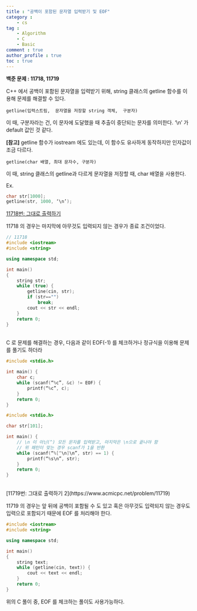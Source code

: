 ```yaml
---
title : "공백이 포함된 문자열 입력받기 및 EOF"
category :
    - cs
tag :
    - Algorithm
    - C
    - Basic
comment : true
author_profile : true
toc : true
---
```


**백준 문제 : 11718, 11719**

C++ 에서 공백이 포함된 문자열을 입력받기 위해, string 클래스의 getline 함수를 이용해 문제를 해결할 수 있다.

`getline(입력스트림,  문자열을 저장할 string 객체,  구분자)`

이 때, 구분자라는 건, 이 문자에 도달했을 때 추출이 중단되는 문자를 의미한다.
‘\n’ 가 default 값인 것 같다.

**[참고]**
getline  함수가 iostream 에도 있는데, 이 함수도 유사하게 동작하지만 인자값이 조금 다르다.

`getline(char 배열, 최대 문자수, 구분자)`

이 때, string 클래스의 getline과 다르게 문자열을 저장할 때, char 배열을 사용한다.

Ex.
```c
char str[1000];
getline(str, 1000, ‘\n’);
```

[11718번: 그대로 출력하기](https://www.acmicpc.net/problem/11718)

11718 의 경우는 마지막에 아무것도 입력되지 않는 경우가 종료 조건이었다.

```c++
// 11718
#include <iostream>
#include <string>

using namespace std;

int main()
{
    string str;
    while (true) {
        getline(cin, str);
        if (str=="")
            break;
        cout << str << endl;
    }
    return 0;
}
```

<br/>
C 로 문제를 해결하는 경우, 다음과 같이 EOF(-1) 를 체크하거나 정규식을 이용해 문제를 풀기도 하더라

```c
#include <stdio.h>

int main() {
    char c;
    while (scanf(“%c”, &c) != EOF) {
        printf(“%c”, c);
    }
    return 0;
}
```

``` c
#include <stdio.h>

char str[101];

int main() {
    // \n 이 아닌(^) 모든 문자를 입력받고, 마지막은 \n으로 끝나야 함
    // 위 패턴이 맞는 경우 scanf가 1을 반환
    while (scanf(“%[^\n]\n”, str) == 1) {
        printf(“%s\n”, str);
    }
    return 0;
}
```
<br/>
[11719번: 그대로 출력하기 2](https://www.acmicpc.net/problem/11719)

11719 의 경우는 앞 뒤에 공백이 포함될 수 도 있고 혹은 아무것도 입력되지 않는 경우도 입력으로 포함되기 때문에 EOF 를 처리해야 한다.

```c++
#include <iostream>
#include <string>

using namespace std;

int main()
{
    string text;
    while (getline(cin, text)) {
        cout << text << endl;
    }
    return 0;
}
```

위의 C 풀이 중, EOF 를 체크하는 풀이도 사용가능하다.
